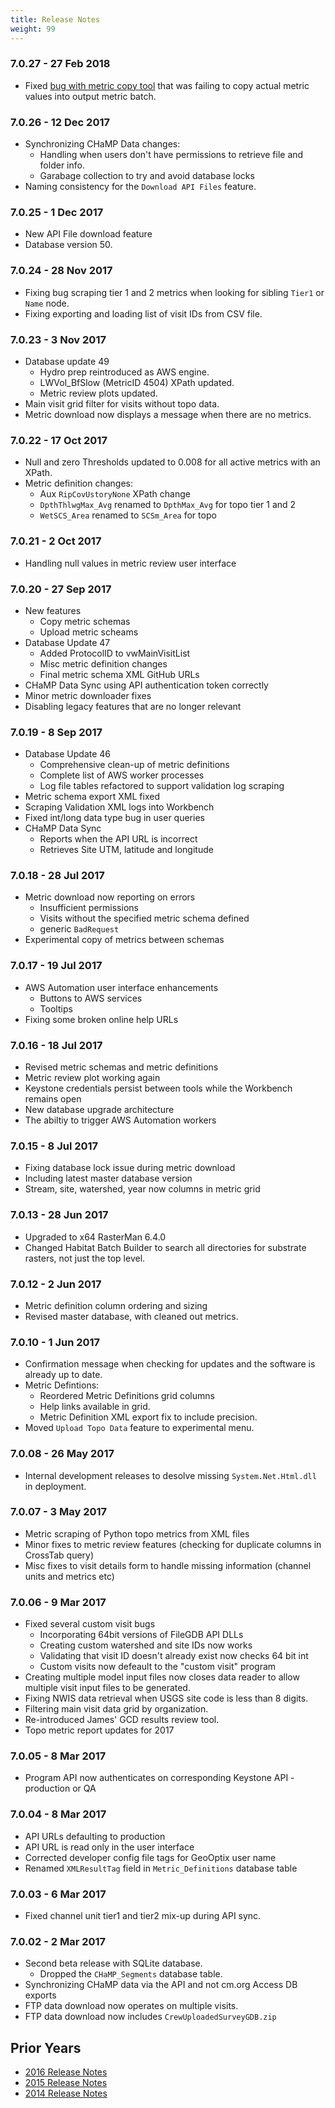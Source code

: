 ```yaml
---
title: Release Notes
weight: 99
---
```


### 7.0.27 - 27 Feb 2018

* Fixed [bug with metric copy tool](https://github.com/NorthArrowResearch/champ-workbench/issues/56) that was failing to copy actual metric values into output metric batch.

### 7.0.26 - 12 Dec 2017

* Synchronizing CHaMP Data changes:
  * Handling when users don't have permissions to retrieve file and folder info.
  * Garabage collection to try and avoid database locks
* Naming consistency for the `Download API Files` feature.

### 7.0.25 - 1 Dec 2017

* New API File download feature
* Database version 50.

### 7.0.24 - 28 Nov 2017

* Fixing bug scraping tier 1 and 2 metrics when looking for sibling `Tier1` or `Name` node.
* Fixing exporting and loading list of visit IDs from CSV file.

### 7.0.23 - 3 Nov 2017

* Database update 49
  * Hydro prep reintroduced as AWS engine.
  * LWVol_BfSlow (MetricID 4504) XPath updated.
  * Metric review plots updated.
* Main visit grid filter for visits without topo data.
* Metric download now displays a message when there are no metrics.

### 7.0.22 - 17 Oct 2017

* Null and zero Thresholds updated to 0.008 for all active metrics with an XPath.
* Metric definition changes:
    * Aux `RipCovUstoryNone` XPath change
    * `DpthThlwgMax_Avg` renamed to `DpthMax_Avg` for topo tier 1 and 2
    * `WetSCS_Area` renamed to `SCSm_Area` for topo

### 7.0.21 - 2 Oct 2017

* Handling null values in metric review user interface

### 7.0.20 - 27 Sep 2017

* New features
    * Copy metric schemas
    * Upload metric scheams
* Database Update 47
  * Added ProtocolID to vwMainVisitList
  * Misc metric definition changes
  * Final metric schema XML GitHub URLs
* CHaMP Data Sync using API authentication token correctly
* Minor metric downloader fixes
* Disabling legacy features that are no longer relevant

### 7.0.19 - 8 Sep 2017

* Database Update 46
  * Comprehensive clean-up of metric definitions
  * Complete list of AWS worker processes
  * Log file tables refactored to support validation log scraping
* Metric schema export XML fixed
* Scraping Validation XML logs into Workbench
* Fixed int/long data type bug in user queries
* CHaMP Data Sync
    * Reports when the API URL is incorrect
    * Retrieves Site UTM, latitude and longitude

### 7.0.18 - 28 Jul 2017

* Metric download now reporting on errors
  * Insufficient permissions
  * Visits without the specified metric schema defined
  * generic `BadRequest`
* Experimental copy of metrics between schemas

### 7.0.17 - 19 Jul 2017

* AWS Automation user interface enhancements
  * Buttons to AWS services
  * Tooltips
* Fixing some broken online help URLs

### 7.0.16 - 18 Jul 2017

* Revised metric schemas and metric definitions 
* Metric review plot working again
* Keystone credentials persist between tools while the Workbench remains open
* New database upgrade architecture
* The abiltiy to trigger AWS Automation workers

### 7.0.15 - 8 Jul 2017

* Fixing database lock issue during metric download
* Including latest master database version
* Stream, site, watershed, year now columns in metric grid

### 7.0.13 - 28 Jun 2017

* Upgraded to x64 RasterMan 6.4.0
* Changed Habitat Batch Builder to search all directories for substrate rasters, not just the top level.

### 7.0.12 - 2 Jun 2017

* Metric definition column ordering and sizing
* Revised master database, with cleaned out metrics.

### 7.0.10 - 1 Jun 2017

* Confirmation message when checking for updates and the software is already up to date.
* Metric Defintions:
  * Reordered Metric Definitions grid columns
  * Help links available in grid.
  * Metric Definition XML export fix to include precision.
* Moved `Upload Topo Data` feature to experimental menu.

### 7.0.08 - 26 May 2017

* Internal development releases to desolve missing `System.Net.Html.dll` in deployment.

### 7.0.07 - 3 May 2017

* Metric scraping of Python topo metrics from XML files
* Minor fixes to metric review features (checking for duplicate columns in CrossTab query)
* Misc fixes to visit details form to handle missing information (channel units and metrics etc)

### 7.0.06 - 9 Mar 2017

* Fixed several custom visit bugs
    * Incorporating 64bit versions of FileGDB API DLLs
    * Creating custom watershed and site IDs now works
    * Validating that visit ID doesn't already exist now checks 64 bit int
    * Custom visits now defeault to the "custom visit" program
* Creating multiple model input files now closes data reader to allow multiple visit input files to be generated.
* Fixing NWIS data retrieval when USGS site code is less than 8 digits.
* Filtering main visit data grid by organization.
* Re-introduced James' GCD results review tool.
* Topo metric report updates for 2017

### 7.0.05 - 8 Mar 2017

* Program API now authenticates on corresponding Keystone API - production or QA

### 7.0.04 - 8 Mar 2017

* API URLs defaulting to production
* API URL is read only in the user interface
* Corrected developer config file tags for GeoOptix user name
* Renamed `XMLResultTag` field in `Metric_Definitions` database table

### 7.0.03 - 6 Mar 2017

* Fixed channel unit tier1 and tier2 mix-up during API sync.

### 7.0.02 - 2 Mar 2017

* Second beta release with SQLite database.
    * Dropped the `CHaMP_Segments` database table.
* Synchronizing CHaMP data via the API and not cm.org Access DB exports
* FTP data download now operates on multiple visits.
* FTP data download now includes `CrewUploadedSurveyGDB.zip`

## Prior Years

* [2016 Release Notes]({{site.url}}/changelog/release_notes_2016.html)
* [2015 Release Notes]({{site.url}}/changelog/release_notes_2015.html)
* [2014 Release Notes]({{site.url}}/changelog/release_notes_2014.html)
